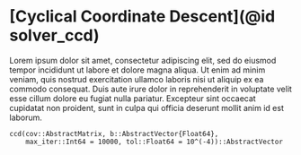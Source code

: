 # [Cyclical Coordinate Descent](@id solver_ccd)
Lorem ipsum dolor sit amet, consectetur adipiscing elit, sed do eiusmod tempor incididunt ut labore et dolore magna aliqua. Ut enim ad minim veniam, quis nostrud exercitation ullamco laboris nisi ut aliquip ex ea commodo consequat. Duis aute irure dolor in reprehenderit in voluptate velit esse cillum dolore eu fugiat nulla pariatur. Excepteur sint occaecat cupidatat non proident, sunt in culpa qui officia deserunt mollit anim id est laborum.
```@docs
ccd(cov::AbstractMatrix, b::AbstractVector{Float64}, 
    max_iter::Int64 = 10000, tol::Float64 = 10^(-4))::AbstractVector

```